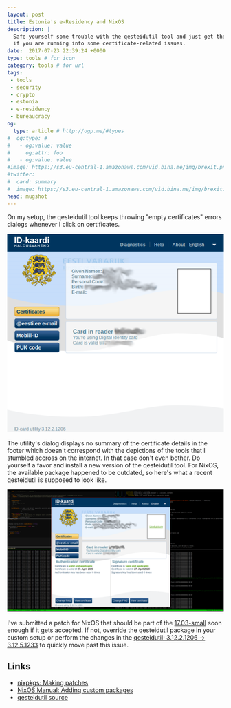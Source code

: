 ```yaml
---
layout: post
title: Estonia's e-Residency and NixOS
description: |
  Safe yourself some trouble with the qesteidutil tool and just get the update
  if you are running into some certificate-related issues.
date:  2017-07-23 22:39:24 +0000
type: tools # for icon
category: tools # for url
tags:
 - tools
 - security
 - crypto
 - estonia
 - e-residency
 - bureaucracy
og:
  type: article # http://ogp.me/#types
#  og:type: # 
#   - og:value: value
#     og:attr: foo
#   - og:value: value
#image: https://s3.eu-central-1.amazonaws.com/vid.bina.me/img/brexit.png
#twitter:
#  card: summary
#  image: https://s3.eu-central-1.amazonaws.com/vid.bina.me/img/brexit.png
head: mugshot
---
```

On my setup, the qesteidutil tool keeps throwing "empty certificates" errors
dialogs whenever I click on certificates.

<div class="element img">
  <img src="/img/qesteidutil-before.png" alt="The qesteidutil tool without the footer when certificate info isn't available.">
</div>

The utility's dialog displays no summary of the certificate details in the
footer which doesn't correspond with the depictions of the tools that I stumbled
accross on the internet. In that case don't even bother. Do yourself a favor
and install a new version of the qesteidutil tool. For NixOS, the available
package happened to be outdated, so here's what a recent qesteidutil is supposed
to look like.

<div class="element img">
  <img src="/img/qesteidutil-after-scaleddown.png" alt="The qesteidutil tool with the footer providing valuable information about the certificates.">
</div>

I've submitted a patch for NixOS that should be part of the
[17.03-small](https://github.com/NixOS/nixpkgs-channels/tree/nixos-17.03-small)
soon enough if it gets accepted. If not, override the qesteidutil package in
your custom setup or perform the changes in the [qesteidutil: 3.12.2.1206 -> 3.12.5.1233](https://github.com/NixOS/nixpkgs/pull/27599)
to quickly move past this issue.

## Links

- [nixpkgs: Making patches](https://nixos.org/nixpkgs/manual/#idm140737316753264)
- [NixOS Manual: Adding custom packages](https://nixos.org/nixos/manual/index.html#sec-custom-packages)
- [qesteidutil source](https://installer.id.ee/media/ubuntu/pool/main/q/qesteidutil/)
